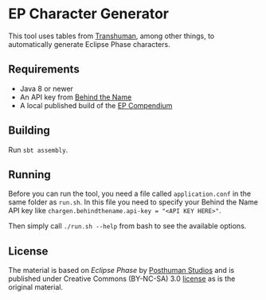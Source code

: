 EP Character Generator
======================

This tool uses tables from [Transhuman](http://eclipsephase.com/releases/transhuman), among other things, to automatically generate Eclipse Phase characters.


Requirements
-------

- Java 8 or newer
- An API key from [Behind the Name](https://www.behindthename.com/api/)
- A local published build of the [EP Compendium](https://github.com/Bathtor/EPCompendium)

Building
-------
Run `sbt assembly`.

Running
-------
Before you can run the tool, you need a file called `application.conf` in the same folder as `run.sh`. In this file you need to specify your Behind the Name API key like `chargen.behindthename.api-key = "<API KEY HERE>"`.

Then simply call `./run.sh --help` from bash to see the available options.


License
-------
The material is based on *Eclipse Phase* by [Posthuman Studios](http://eclipsephase.com) and is published under Creative Commons (BY-NC-SA) 3.0 [license](https://creativecommons.org/licenses/by-nc-sa/3.0/) as is the original material.
